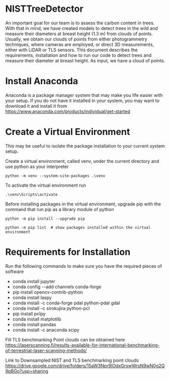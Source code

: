 # NISTTreeDetector

An important goal for our team is to assess the carbon content in trees. With that  in mind, we have created models to detect trees in the wild and measure their diameters at breast height (1.3 m) from clouds of points. Usually, we obtain our clouds of points from either photogrammetry techniques, where cameras are employed, or direct 3D measurements, either with LiDAR or TLS sensors.  This document describes the requirements, installation and how to run our code to detect trees and measure their diameter at breast height. As input, we have a cloud of points.


# Install Anaconda
Anaconda is a package manager system that may make you life easier with your setup. If you do not have it installed in your system, you may want to download it and install it from https://www.anaconda.com/products/individual/get-started



# Create a Virtual Environment

This may be useful to isolate the package installation to your current system setup.

Create a virtual environment, called venv, under the current directory and use python as your interpreter

```
python -m venv --system-site-packages .\venv
```

To activate the virtual environment run
```
.\venv\Scripts\activate
```

Before installing packages in the virtual environment, upgrade pip with the command that run pip as a library module of python

```
python -m pip install --upgrade pip 

python -m pip list  # show packages installed within the virtual environment
```








# Requirements for Installation

Run the following commands to make sure you have the required pieces of software

* conda install jupyter 
* conda config --add channels conda-forge
* pip install opencv-contrib-python
* conda install laspy
* conda install -c conda-forge pdal python-pdal gdal
* conda install -c sirokujira python-pcl
* pip install pclpy
* conda install matplotlib
* conda install pandas
* conda install -c anaconda scipy


Fill TLS benchmarking Point clouds can be obtained here
https://laserscanning.fi/results-available-for-international-benchmarking-of-terrestrial-laser-scanning-methods/

Link to Downsampled NIST and TLS benchmarking point clouds
https://drive.google.com/drive/folders/15aW3Npr9lOdxGrswWrsN9wN0g2Q9pBGo?usp=sharing


